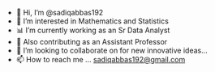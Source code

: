- 👋 Hi, I’m @sadiqabbas192
- 👀 I’m interested in Mathematics and Statistics
- 📊 I’m currently working as an Sr Data Analyst
- 🌱 Also contributing as an Assistant Professor
- 💞️ I’m looking to collaborate on for new innovative ideas...
- 📫 How to reach me ... sadiqabbas192@gmail.com

<!---
sadiqabbas192/sadiqabbas192 is a ✨ special ✨ repository because its `README.md` (this file) appears on your GitHub profile.
You can click the Preview link to take a look at your changes.
--->
